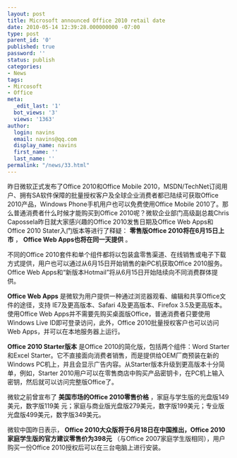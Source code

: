 ```yaml
---
layout: post
title: Microsoft announced Office 2010 retail date
date: 2010-05-14 12:39:28.000000000 -07:00
type: post
parent_id: '0'
published: true
password: ''
status: publish
categories:
- News
tags:
- Mircosoft
- Office
meta:
  _edit_last: '1'
  bot_views: '3'
  views: '1363'
author:
  login: navins
  email: navins@qq.com
  display_name: navins
  first_name: ''
  last_name: ''
permalink: "/news/33.html"
---
```

昨日微软正式发布了Office 2010和Office Mobile 2010，MSDN/TechNet订阅用户、拥有SA软件保障的批量授权客户及全球企业消费者都已陆续可获取Office 2010产品，Windows Phone手机用户也可以免费使用Office Mobile 2010了。那么普通消费者什么时候才能购买到Office 2010呢？微软企业部门高级副总裁Chris Capossela昨日就大家感兴趣的Office 2010发售日期及Office Web Apps和Office 2010 Stater入门版本等进行了释疑： **零售版Office 2010将在6月15日上市** ， **Office Web Apps也将在同一天提供** 。

不同的Office 2010套件和单个组件都将以包装盒零售渠道、在线销售或电子下载方式提供，用户也可以通过从6月15日开始销售的新PC机获取Office 2010服务。Office Web Apps和“新版本Hotmail”将从6月15日开始陆续向不同消费群体提供。

<!--more-->

**Office Web Apps** 是微软为用户提供一种通过浏览器观看、编辑和共享Office文件的途径，支持 IE7及更高版本、Safari 4及更高版本、Firefox 3.5及更高版本。使用Office Web Apps并不需要先购买桌面版Office，普通消费者只要使用Windows Live ID即可登录访问，此外，Office 2010批量授权客户也可以访问Web Apps，并可以在本地服务器上运行。

**Office 2010 Starter版本** 是Office 2010的简化版，包括两个组件：Word Starter和Excel Starter。它不直接面向消费者销售，而是提供给OEM厂商预装在新的Windows PC机上，并且会显示广告内容。从Starter版本升级到更高版本十分简单，例如，Starter 2010用户可以在零售商店中购买产品密钥卡，在PC机上输入密钥，然后就可以访问完整版Office了。

微软之前曾宣布了 **美国市场的Office 2010零售价格** ，家庭与学生版的光盘版149美元，数字版119美 元；家庭与商业版光盘版279美元，数字版199美元；专业版光盘版499美元，数字版349美元。

微软中国昨日表示， **Office 2010大众版将于6月18日在中国推出，Office 2010家庭学生版的官方建议零售价为398元** （与Office 2007家庭学生版相同），用户购买一份Office 2010授权后可以在三台电脑上进行安装。

